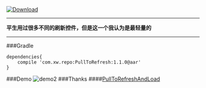 [![Download](https://api.bintray.com/packages/woxingxiao/maven/PullToRefreshAndLoadMore/images/download.svg)](https://bintray.com/woxingxiao/maven/PullToRefreshAndLoadMore/_latestVersion)

****
**平生用过很多不同的刷新控件，但是这一个我认为是最轻量的**
****
###Gradle
```groove
dependencies{
    compile 'com.xw.repo:PullToRefresh:1.1.0@aar'
}
```

###Demo
![demo2](https://github.com/woxingxiao/PullToRefreshAndLoadMore/blob/master/screenshots/demo2.gif)
###Thanks
####[PullToRefreshAndLoad](https://github.com/jingchenUSTC/PullToRefreshAndLoad)